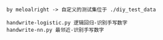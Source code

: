`by meloalright -> 自定义的测试集位于 ./diy_test_data`   
   
   
   
`handwrite-logistic.py 逻辑回归-识别手写数字`       
`handwrite-nn.py 最邻近-识别手写数字`    